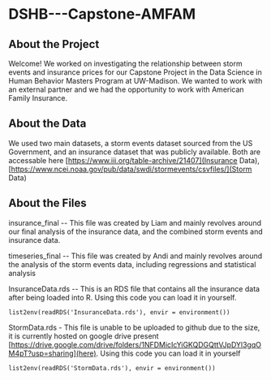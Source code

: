 # DSHB---Capstone-AMFAM
## About the Project
Welcome!
We worked on investigating the relationship between storm events and insurance prices for our Capstone Project in the Data Science in Human Behavior Masters Program at UW-Madison. We wanted to work with an external partner and we had the opportunity to work with American Family Insurance.

## About the Data
We used two main datasets, a storm events dataset sourced from the US Government, and an insurance dataset that was publicly available.
Both are accessable here [https://www.iii.org/table-archive/21407](Insurance Data), [https://www.ncei.noaa.gov/pub/data/swdi/stormevents/csvfiles/](Storm Data)

## About the Files
insurance_final -- This file was created by Liam and mainly revolves around our final analysis of the insurance data, and the combined storm events and insurance data.

timeseries_final -- This file was created by Andi and mainly revolves around the analysis of the storm events data, including regressions and statistical analysis

InsuranceData.rds -- This is an RDS file that contains all the insurance data after being loaded into R. Using this code you can load it in yourself.
```
list2env(readRDS('InsuranceData.rds'), envir = environment())
```
StormData.rds - This file is unable to be uploaded to github due to the size, it is currently hosted on google drive present [https://drive.google.com/drive/folders/1NFDMicIcYiGKQDGQttVJpDYl3gqOM4pT?usp=sharing](here). Using this code you can load it in yourself
```
list2env(readRDS('StormData.rds'), envir = environment())
```
